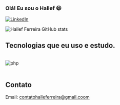 ### Olá! Eu sou o Hallef 😄

[![LinkedIn](https://img.shields.io/badge/LinkedIn-0077B5?style=for-the-badge&logo=linkedin&logoColor=white)](https://www.linkedin.com/in/hallefferreira/)

![Hallef Ferreira GitHub stats](https://github-readme-stats.vercel.app/api?username=hallefferreira&show_icons=true&theme=dracula)
<!-- [![Top Langs](https://github-readme-stats.vercel.app/api/top-langs/?username=LuisFernandoL)](https://github.com/anuraghazra/github-readme-stats) -->

## Tecnologias que eu uso e estudo.

<div style="display: inline_block"><br/>
    <img align="center" alt="php" src="https://img.shields.io/badge/PHP-E34F26?style=for-the-badge&logo=php&logoColor=white" />

</div> <br/>





## Contato 
Email: contatohalleferreira@gmail.coom
